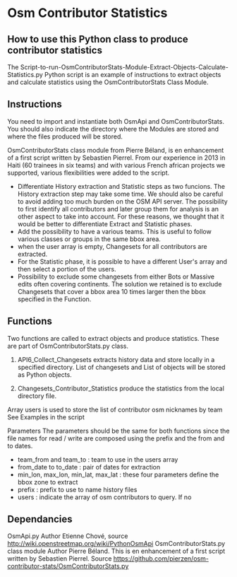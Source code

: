 # Osm Contributor Statistics


## How to use this Python class to produce contributor statistics

The Script-to-run-OsmContributorStats-Module-Extract-Objects-Calculate-Statistics.py Python script is an example of instructions to extract objects and calculate statistics using the OsmContributorStats Class Module.

## Instructions

You need to import and instantiate both OsmApi and OsmContributorStats. You should also indicate the directory where the Modules are stored and where the files produced will be stored.

OsmContributorStats class module from Pierre Béland, is en enhancement of a first script written by Sebastien Pierrel. From our experience in 2013 in Haiti (60 trainees in six teams) and with various French african projects we supported, various flexibilities were added to the script.
* Differentiate History extraction and Statistic steps as two funcions. The History extraction step may take some time. We should also be careful to avoid adding too much burden on the OSM API server. The possibility to first identify all contributors and later group them for analysis is an other aspect to take into account. For these reasons, we thought that it would be better to differentiate Extract and Statistic phases.
* Add the possibility to have a various teams. This is useful to follow various classes or groups in the same bbox area.
* when the user array is empty, Changesets for all contributors are extracted.
* For the Statistic phase, it is possible to have a different User's array and then select a portion of the users. 
* Possibility to exclude some changesets from either Bots or Massive edits often covering continents. The solution we retained is to exclude Changesets that cover a bbox area 10 times larger then the bbox specified in the Function.


## Functions

Two functions are called to extract objects and produce statistics. These are part of OsmContributorStats.py class.

1. API6_Collect_Changesets extracts history data and store locally in a specified directory. List of changesets and List of objects will be stored as Python objects.

2. Changesets_Contributor_Statistics  produce the statistics from the local directory file.

Array users is used to store the list of contributor osm nicknames by team
See Examples in the script


Parameters
The parameters should be the same for both functions since the file names for read / write are composed using the prefix and the from and to dates.

* team_from and team_to : team to use in the users array
* from_date to to_date : pair of dates for extraction
* min_lon, max_lon, min_lat, max_lat : these four parameters define the bbox zone to extract
* prefix : prefix to use to name history files
* users : indicate the array of osm contributors to query. If no


## Dependancies

OsmApi.py Author Etienne Chové, source http://wiki.openstreetmap.org/wiki/PythonOsmApi
OsmContributorStats.py class module Author Pierre Béland. This is en enhancement of a first script written by Sebastien Pierrel. Source https://github.com/pierzen/osm-contributor-stats/OsmContributorStats.py

